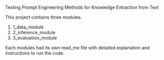 Testing Prompt Engineering Methods for Knowledge Extraction from Text

This project contains three modules. 

1. 1_data_module
2. 2_inference_module
3. 3_evaluation_module

Each modules had its own read_me file with detailed explanation and instructions to run the code. 
